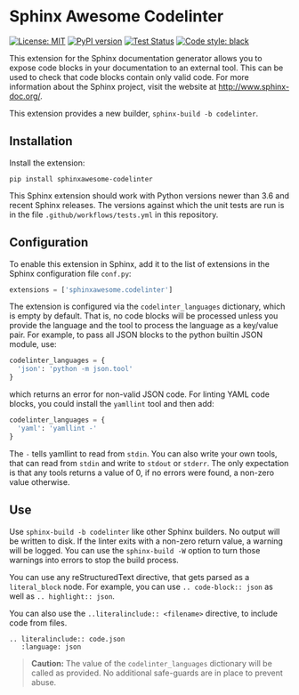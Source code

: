 # Sphinx Awesome Codelinter

[![License: MIT](https://img.shields.io/badge/License-MIT-blue.svg)](https://opensource.org/licenses/MIT)
[![PyPI version](https://img.shields.io/pypi/v/sphinxawesome-codelinter)](https://img.shields.io/pypi/v/sphinxawesome-codelinter)
[![Test Status](https://img.shields.io/github/workflow/status/kai687/sphinxawesome-codelinter/Run%20unit%20tests%20against%20different%20versions%20of%20Python?label=tests)](https://img.shields.io/github/workflow/status/kai687/sphinxawesome-codelinter/Run%20unit%20tests%20against%20different%20versions%20of%20Python?label=tests)
[![Code style: black](https://img.shields.io/badge/code%20style-black-000000.svg)](https://github.com/psf/black)

This extension for the Sphinx documentation generator allows you to expose code blocks
in your documentation to an external tool. This can be used to check that code blocks
contain only valid code. For more information about the Sphinx project, visit the
website at http://www.sphinx-doc.org/.

This extension provides a new builder, `sphinx-build -b codelinter`.

## Installation

Install the extension:

```console
pip install sphinxawesome-codelinter
```

This Sphinx extension should work with Python versions newer than 3.6 and recent Sphinx
releases. The versions against which the unit tests are run is in the file
`.github/workflows/tests.yml` in this repository.

## Configuration

To enable this extension in Sphinx, add it to the list of extensions in the Sphinx
configuration file `conf.py`:

```python
extensions = ['sphinxawesome.codelinter']
```

The extension is configured via the `codelinter_languages` dictionary, which is empty by
default. That is, no code blocks will be processed unless you provide the language and
the tool to process the language as a key/value pair. For example, to pass all JSON
blocks to the python builtin JSON module, use:

```python
codelinter_languages = {
  'json': 'python -m json.tool'
}
```

which returns an error for non-valid JSON code. For linting YAML code blocks, you could
install the `yamllint` tool and then add:

```python
codelinter_languages = {
  'yaml': 'yamllint -'
}
```

The `-` tells yamllint to read from `stdin`. You can also write your own tools, that can
read from `stdin` and write to `stdout` or `stderr`. The only expectation is that any
tools returns a value of 0, if no errors were found, a non-zero value otherwise.

## Use

Use `sphinx-build -b codelinter` like other Sphinx builders. No output will be written
to disk. If the linter exits with a non-zero return value, a warning will be logged. You
can use the `sphinx-build -W` option to turn those warnings into errors to stop the
build process.

You can use any reStructuredText directive, that gets parsed as a `literal_block` node.
For example, you can use `.. code-block:: json` as well as `.. highlight:: json`.

You can also use the `..literalinclude:: <filename>` directive, to include code from
files.

```
.. literalinclude:: code.json
   :language: json
```

> **Caution:** The value of the `codelinter_languages` dictionary will be called as
provided. No additional safe-guards are in place to prevent abuse.
